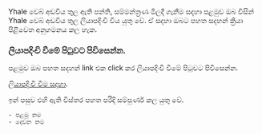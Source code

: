 Yhale වෙබ් අඩවිය තුල ඇති පන්ති, සම්මන්ත්‍රණ මිලදී ගැනීම සදහා පළමුව ඔබ විසින් Yhale වෙබ් අඩවිය තුල ලියාපදිංචි විය යුතු වේ. ඒ සදහා ඔබට පහත සදහන් ක්‍රියා පිළිවෙත අනුගමනය කල හැක.

### ලියාපදිංචි වීමේ පිටුවට පිවිසෙන්න.

පළමුව ඔබ පහත සදහන් link එක click කර ලියාපදිංචි වීමේ පිටුවට පිවිසෙන්න.

[ලියාපදිංචි වීම සදහා](https://yhale.lk/auth/register?go=explore).

ඉන් පසුව එහි ඇති විස්තර පහත පරිදි සම්පුර්ණ කල යුතු වේ.

    - පළමු නම
    - දෙවන නම